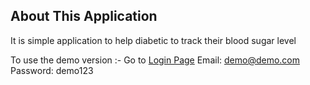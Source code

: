## About This Application
It is simple application to help diabetic to track their blood sugar level


To use the demo version :-
Go to [Login Page](http://sokar.co/login)
Email: demo@demo.com
Password: demo123
